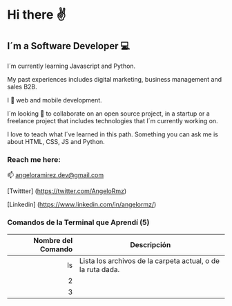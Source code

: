 # Hi there :v:

## I´m a Software Developer :computer:

I´m currently learning Javascript and Python. 

My past experiences includes digital marketing, business management and sales B2B.

I :green_heart: web and mobile development.

I´m looking :eyes: to collaborate on an open source project, in a startup or a freelance project that includes technologies that I´m currently working on.

I love to teach what I´ve learned in this path. Something you can ask me is about HTML, CSS, JS and Python.

### Reach me here:
:mailbox: angeloramirez.dev@gmail.com

[Twittter] (https://twitter.com/AngeloRmz)

[Linkedin] (https://www.linkedin.com/in/angelormz/)

### Comandos de la Terminal que Aprendí (5)

| **Nombre del Comando** | **Descripción** |
|-----:|---------------|
|    ls| Lista los archivos de la carpeta actual, o de la ruta dada.|
|     2|               |
|     3|               |

